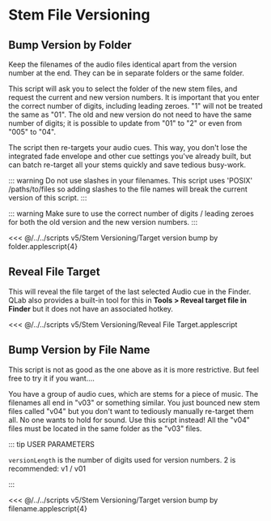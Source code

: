 # Stem File Versioning

## Bump Version by Folder

Keep the filenames of the audio files identical apart from the version number at the end. They can be in separate folders or the same folder.

This script will ask you to select the folder of the new stem files, and request the current and new version numbers. It is important that you enter the correct number of digits, including leading zeroes. "1" will not be treated the same as "01". The old and new version do not need to have the same number of digits; it is possible to update from "01" to "2" or even from "005" to "04".

The script then re-targets your audio cues. This way, you don't lose the integrated fade envelope and other cue settings you've already built, but can batch re-target all your stems quickly and save tedious busy-work.

::: warning
Do not use slashes in your filenames. This script uses 'POSIX' /paths/to/files so adding slashes to the file names will break the current version of this script.
:::

::: warning
Make sure to use the correct number of digits / leading zeroes for both the old version and the new version numbers.
:::

<<< @/../../scripts v5/Stem Versioning/Target version bump by folder.applescript{4}

## Reveal File Target

This will reveal the file target of the last selected Audio cue in the Finder. QLab also provides a built-in tool for this in **Tools > Reveal target file in Finder** but it does not have an associated hotkey.

<<< @/../../scripts v5/Stem Versioning/Reveal File Target.applescript

## Bump Version by File Name

This script is not as good as the one above as it is more restrictive. But feel free to try it if you want....

You have a group of audio cues, which are stems for a piece of music. The filenames all end in "v03" or something similar. You just bounced new stem files called "v04" but you don't want to tediously manually re-target them all. No one wants to hold for sound. Use this script instead! All the "v04" files must be located in the same folder as the "v03" files.

::: tip USER PARAMETERS

`versionLength` is the number of digits used for version numbers. 2 is recommended: v1 / v01

:::

<<< @/../../scripts v5/Stem Versioning/Target version bump by filename.applescript{4}
